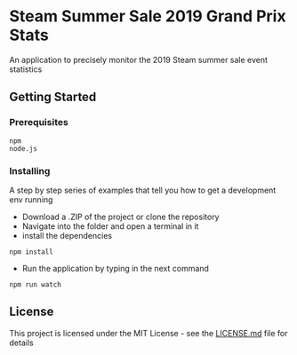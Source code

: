 # Steam Summer Sale 2019 Grand Prix Stats

An application to precisely monitor the 2019 Steam summer sale event statistics

## Getting Started

### Prerequisites

```
npm
node.js
```

### Installing

A step by step series of examples that tell you how to get a development env running

- Download a .ZIP of the project or clone the repository
- Navigate into the folder and open a terminal in it
- install the dependencies
```
npm install
```
- Run the application by typing in the next command

```
npm run watch
```

## License

This project is licensed under the MIT License - see the [LICENSE.md](LICENSE.md) file for details
